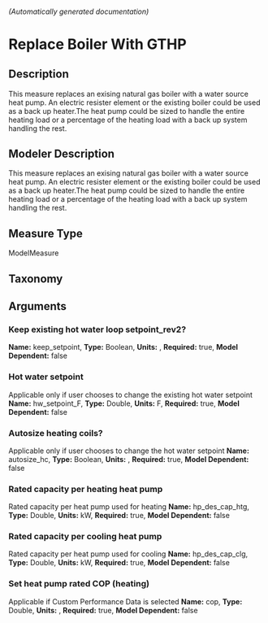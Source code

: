 

###### (Automatically generated documentation)

# Replace Boiler With GTHP

## Description
This measure replaces an exising natural gas boiler with a water source heat pump. An electric resister element or the existing boiler could be used as a back up heater.The heat pump could be sized to handle the entire heating load or a percentage of the heating load with a back up system handling the rest. 

## Modeler Description
This measure replaces an exising natural gas boiler with a water source heat pump. An electric resister element or the existing boiler could be used as a back up heater.The heat pump could be sized to handle the entire heating load or a percentage of the heating load with a back up system handling the rest.

## Measure Type
ModelMeasure

## Taxonomy


## Arguments


### Keep existing hot water loop setpoint_rev2?

**Name:** keep_setpoint,
**Type:** Boolean,
**Units:** ,
**Required:** true,
**Model Dependent:** false

### Hot water setpoint
Applicable only if user chooses to change the existing hot water setpoint
**Name:** hw_setpoint_F,
**Type:** Double,
**Units:** F,
**Required:** true,
**Model Dependent:** false

### Autosize heating coils?
Applicable only if user chooses to change the hot water setpoint
**Name:** autosize_hc,
**Type:** Boolean,
**Units:** ,
**Required:** true,
**Model Dependent:** false

### Rated capacity per heating heat pump
Rated capacity per heat pump used for heating
**Name:** hp_des_cap_htg,
**Type:** Double,
**Units:** kW,
**Required:** true,
**Model Dependent:** false

### Rated capacity per cooling heat pump
Rated capacity per heat pump used for cooling
**Name:** hp_des_cap_clg,
**Type:** Double,
**Units:** kW,
**Required:** true,
**Model Dependent:** false

### Set heat pump rated COP (heating)
Applicable if Custom Performance Data is selected
**Name:** cop,
**Type:** Double,
**Units:** ,
**Required:** true,
**Model Dependent:** false




